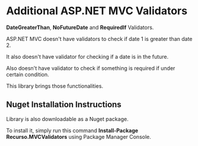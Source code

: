 # Additional ASP.NET MVC Validators

**DateGreaterThan**, **NoFutureDate** and **RequiredIf** Validators.

ASP.NET MVC doesn't have validators to check if date 1 is greater than date 2. 

It also doesn't have validator for checking if a date is in the future.

Also doesn't have validator to check if something is required if under certain condition.

This library brings those functionalities.

## Nuget Installation Instructions

Library is also downloadable as a Nuget package.

To install it, simply run this command **Install-Package Recurso.MVCValidators** using Package Manager Console.
